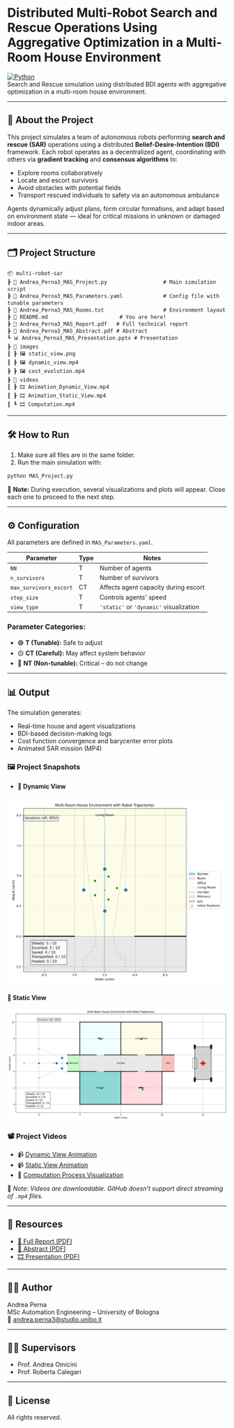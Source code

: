 # Distributed Multi-Robot Search and Rescue Operations Using Aggregative Optimization in a Multi-Room House Environment

[![Python](https://img.shields.io/badge/Python-3.10-blue?logo=python)](https://www.python.org/)  
Search and Rescue simulation using distributed BDI agents with aggregative optimization in a multi-room house environment.

---

## 🧠 About the Project

This project simulates a team of autonomous robots performing **search and rescue (SAR)** operations using a distributed **Belief-Desire-Intention (BDI)** framework. Each robot operates as a decentralized agent, coordinating with others via **gradient tracking** and **consensus algorithms** to:

- Explore rooms collaboratively
- Locate and escort survivors
- Avoid obstacles with potential fields
- Transport rescued individuals to safety via an autonomous ambulance

Agents dynamically adjust plans, form circular formations, and adapt based on environment state — ideal for critical missions in unknown or damaged indoor areas.

---

## 🗂 Project Structure

```
📦 multi-robot-sar
┣ 📜 Andrea_Perna3_MAS_Project.py                  # Main simulation script
┣ 📜 Andrea_Perna3_MAS_Parameters.yaml             # Config file with tunable parameters
┣ 📜 Andrea_Perna3_MAS_Rooms.txt                   # Environment layout
┣ 📜 README.md                       # You are here!
┣ 📄 Andrea_Perna3_MAS_Report.pdf   # Full technical report
┣ 📄 Andrea_Perna3_MAS_Abstract.pdf # Abstract
┗ 📊 Andrea_Perna3_MAS_Presentation.pptx # Presentation
┣ 📁 images
┃ ┣ 🖼️ static_view.png
┃ ┣ 🖼️ dynamic_view.mp4
┣ ┣ 🖼️ cost_evolution.mp4
┣ 📁 videos
┃ ┣ 🎞️ Animation_Dynamic_View.mp4
┃ ┣ 🎞️ Animation_Static_View.mp4
┃ ┗ 🎞️ Computation.mp4
```

---

## 🛠 How to Run

1. Make sure all files are in the same folder.
2. Run the main simulation with:

```bash
python MAS_Project.py
```

🧠 **Note:** During execution, several visualizations and plots will appear. Close each one to proceed to the next step.

---

## ⚙️ Configuration

All parameters are defined in `MAS_Parameters.yaml`.

| Parameter               | Type | Notes |
|------------------------|------|-------|
| `NN`                   | T    | Number of agents |
| `n_survivors`          | T    | Number of survivors |
| `max_survivors_escort` | CT   | Affects agent capacity during escort |
| `step_size`            | T    | Controls agents' speed |
| `view_type`            | T    | `'static'` or `'dynamic'` visualization |

### Parameter Categories:
- 🟢 **T (Tunable):** Safe to adjust
- 🟡 **CT (Careful):** May affect system behavior
- 🔴 **NT (Non-tunable):** Critical – do not change

---

## 📊 Output

The simulation generates:
- Real-time house and agent visualizations
- BDI-based decision-making logs
- Cost function convergence and barycenter error plots
- Animated SAR mission (MP4)

### 🖼️ Project Snapshots
- #### 🔄 Dynamic View
![Dynamic View](./images/dynamic_view.png)

#### 🧭 Static View
![Static View](./images/static_view.png)

### 📽️ Project Videos

- 📹 [Dynamic View Animation](./videos/Animation_Dynamic_View.mp4)
- 📹 [Static View Animation](./videos/Animation_Static_View.mp4)
- 🧮 [Computation Process Visualization](./videos/Computation.mp4)

📌 *Note: Videos are downloadable. GitHub doesn’t support direct streaming of `.mp4` files.*

---

## 📎 Resources

- [📘 Full Report (PDF)](./Andrea_Perna3_MAS_Report.pdf)
- [📄 Abstract (PDF)](./Andrea_Perna3_MAS_Abstract.pdf)
- [🎞️ Presentation (PDF)](./Andrea_Perna3_MAS_Presentation.pdf)

---

## 👨‍🎓 Author

Andrea Perna  
MSc Automation Engineering – University of Bologna  
📧 andrea.perna3@studio.unibo.it

---

## 👩‍🏫 Supervisors

- Prof. Andrea Omicini  
- Prof. Roberta Calegari

---

## 📜 License

All rights reserved.
